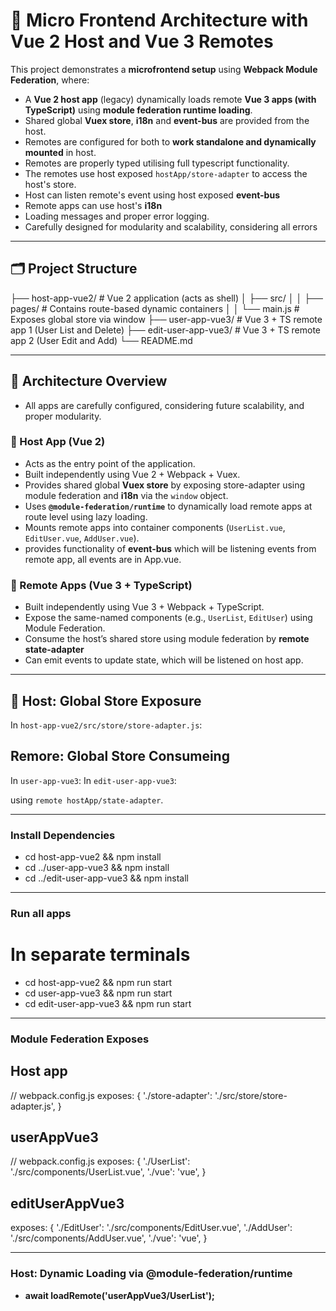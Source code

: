 # 🧩 Micro Frontend Architecture with Vue 2 Host and Vue 3 Remotes

This project demonstrates a **microfrontend setup** using **Webpack Module Federation**, where:

- A **Vue 2 host app** (legacy) dynamically loads remote **Vue 3 apps (with TypeScript)** using **module federation runtime loading**.
- Shared global **Vuex store**, **i18n** and **event-bus** are provided from the host.
- Remotes are configured for both to **work standalone and dynamically mounted** in host.
- Remotes are properly typed utilising full typescript functionality.
- The remotes use host exposed `hostApp/store-adapter` to access the host's store.
- Host can listen remote's event using host exposed **event-bus**
- Remote apps can use host's **i18n**
- Loading messages and proper error logging.
- Carefully designed for modularity and scalability, considering all errors

---

## 🗂️ Project Structure

├── host-app-vue2/ # Vue 2 application (acts as shell)
│ ├── src/
│ │ ├── pages/ # Contains route-based dynamic containers
│ │ └── main.js # Exposes global store via window
├── user-app-vue3/ # Vue 3 + TS remote app 1 (User List and Delete)
├── edit-user-app-vue3/ # Vue 3 + TS remote app 2 (User Edit and Add)
└── README.md

---

## 🚀 Architecture Overview

- All apps are carefully configured, considering future scalability, and proper modularity.

### 🧭 Host App (Vue 2)

- Acts as the entry point of the application.
- Built independently using Vue 2 + Webpack + Vuex.
- Provides shared global **Vuex store** by exposing store-adapter using module federation and **i18n** via the `window` object.
- Uses **`@module-federation/runtime`** to dynamically load remote apps at route level using lazy loading.
- Mounts remote apps into container components (`UserList.vue`, `EditUser.vue`, `AddUser.vue`).
- provides functionality of **event-bus** which will be listening events from remote app, all events are in App.vue.

### 🧩 Remote Apps (Vue 3 + TypeScript)

- Built independently using Vue 3 + Webpack + TypeScript.
- Expose the same-named components (e.g., `UserList`, `EditUser`) using Module Federation.
- Consume the host’s shared store using module federation by **remote state-adapter**
- Can emit events to update state, which will be listened on host app.

---

## 🔌 Host: Global Store Exposure

In `host-app-vue2/src/store/store-adapter.js`:

## Remore: Global Store Consumeing

In `user-app-vue3`:
In `edit-user-app-vue3`:

using `remote hostApp/state-adapter`.

---

### Install Dependencies 

- cd host-app-vue2 && npm install
- cd ../user-app-vue3 && npm install
- cd ../edit-user-app-vue3 && npm install

---

### Run all apps

# In separate terminals
- cd host-app-vue2 && npm run start
- cd user-app-vue3 && npm run start
- cd edit-user-app-vue3 && npm run start

--- 

### Module Federation Exposes

## Host app

// webpack.config.js
exposes: {
  './store-adapter': './src/store/store-adapter.js',
}

## userAppVue3

// webpack.config.js
exposes: {
  './UserList': './src/components/UserList.vue',
  './vue': 'vue',
}

## editUserAppVue3

exposes: {
  './EditUser': './src/components/EditUser.vue',
  './AddUser': './src/components/AddUser.vue',
  './vue': 'vue',
}

---

### Host: Dynamic Loading via @module-federation/runtime

- **await loadRemote('userAppVue3/UserList');**
